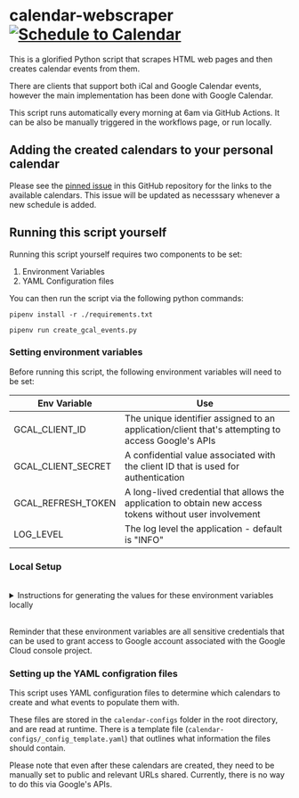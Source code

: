 # calendar-webscraper [![Schedule to Calendar](https://github.com/hrmnfng/calendar-webscraper/actions/workflows/execute-script.yml/badge.svg?branch=main)](https://github.com/hrmnfng/calendar-webscraper/actions/workflows/execute-script.yml?query=branch%3Amain)

This is a glorified Python script that scrapes HTML web pages and then creates calendar events from them.

There are clients that support both iCal and Google Calendar events, however the main implementation has been done with Google Calendar.

This script runs automatically every morning at 6am via GitHub Actions. It can be also be manually triggered in the workflows page, or run locally.

## Adding the created calendars to your personal calendar

Please see the [pinned issue](https://github.com/hrmnfng/calendar-webscraper/issues/13) in this GitHub repository for the links to the available calendars. This issue will be updated as necesssary whenever a new schedule is added.

## Running this script yourself

Running this script yourself requires two components to be set:

1. Environment Variables
2. YAML Configuration files

You can then run the script via the following python commands:

```shell
pipenv install -r ./requirements.txt

pipenv run create_gcal_events.py
```

### Setting environment variables

Before running this script, the following environment variables will need to be set:

| Env Variable       | Use                                                                                                      |
| ------------------ | -------------------------------------------------------------------------------------------------------- |
| GCAL_CLIENT_ID     | The unique identifier assigned to an application/client that's attempting to access Google's APIs        |
| GCAL_CLIENT_SECRET | A confidential value associated with the client ID that is used for authentication                       |
| GCAL_REFRESH_TOKEN | A long-lived credential that allows the application to obtain new access tokens without user involvement |
| LOG_LEVEL          | The log level the application - default is "INFO"                                                        |

### Local Setup

<br>
<details>
<summary>Instructions for generating the values for these environment variables locally</summary>

1. Clone down this repository
2. If you don't have one already, create a new project in the Google Cloud console (you may need to sign up - note that Refresh tokens for projects with "Publishing Status" set to `Testing` will expire in 7 days)
3. In that project, navigate to `APIs & Services` > `Credentials` in the left hand menu
4. Generate a new `OAuth Client ID` by clicking on `CREATE CREDENTIALS` in the top bar
    1. Set the Application Type to `Desktop app`
    2. Set the name to whatever you'd like
    3. Click `CREATE` button to proceed
5. When the dialogue box confirming credential creation appears, click on the `DOWNLOAD.JSON`button at the bottom
6. Rename this file to `credentials.json` and add it to the root directory of this repository
7. Run `libs\google_cal_client.py` directly to generate your token credentials (you may uncomment out the print statements at the bottom for easier access)
8. Once you have saved these values as the above environment variables, you are free to delete the `credentials.json` file

</details>
<br>

Reminder that these environment variables are all sensitive credentials that can be used to grant access to Google account associated with the Google Cloud console project.

### Setting up the YAML configration files

This script uses YAML configuration files to determine which calendars to create and what events to populate them with.

These files are stored in the `calendar-configs` folder in the root directory, and are read at runtime. There is a template file (`calendar-configs/_config_template.yaml`) that outlines what information the files should contain.

Please note that even after these calendars are created, they need to be manually set to public and relevant URLs shared. Currently, there is no way to do this via Google's APIs.
 